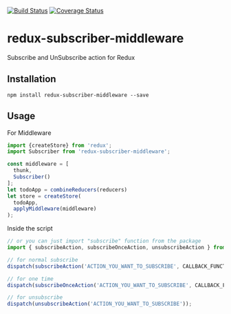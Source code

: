 [![Build Status](https://travis-ci.org/yoyeung/redux-subscriber-middleware.svg?branch=master)](https://travis-ci.org/yoyeung/redux-subscriber-middleware)
[![Coverage Status](https://coveralls.io/repos/github/yoyeung/redux-subscriber-middleware/badge.svg?branch=master)](https://coveralls.io/github/yoyeung/redux-subscriber-middleware?branch=master)

# redux-subscriber-middleware

Subscribe and UnSubscribe action for Redux

## Installation

`npm install redux-subscriber-middleware --save`

## Usage

For Middleware
```js
import {createStore} from 'redux';
import Subscriber from 'redux-subscriber-middleware';

const middleware = [
  thunk,
  Subscriber()
];
let todoApp = combineReducers(reducers)
let store = createStore(
  todoApp,
  applyMiddleware(middleware)
);
```

Inside the script
```js
// or you can just import "subscribe" function from the package
import { subscribeAction, subscribeOnceAction, unsubscribeAction } from 'redux-subscriber-middleware';

// for normal subscribe
dispatch(subscribeAction('ACTION_YOU_WANT_TO_SUBSCRIBE', CALLBACK_FUNCTION));

// for one time
dispatch(subscribeOnceAction('ACTION_YOU_WANT_TO_SUBSCRIBE', CALLBACK_FUNCTION));

// for unsubscribe
dispatch(unsubscribeAction('ACTION_YOU_WANT_TO_SUBSCRIBE'));

```


